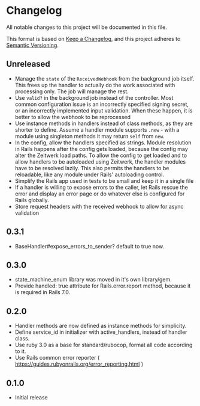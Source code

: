 # Changelog
All notable changes to this project will be documented in this file.

This format is based on [Keep a Changelog](https://keepachangelog.com/en/1.1.0/), and this project adheres to [Semantic Versioning](https://semver.org/spec/v2.0.0.html).


## Unreleased

- Manage the `state` of the `ReceivedWebhook` from the background job itself. This frees up the handler to actually do the work associated with processing only. The job will manage the rest.
- Use `valid?` in the background job instead of the controller. Most common configuration issue is an incorrectly specified signing secret, or an incorrectly implemented input validation. When these happen, it is better to allow the webhook to be reprocessed
- Use instance methods in handlers instead of class methods, as they are shorter to define. Assume a handler module supports `.new` - with a module using singleton methods it may return `self` from `new`.
- In the config, allow the handlers specified as strings. Module resolution in Rails happens after the config gets loaded, because the config may alter the Zeitwerk load paths. To allow the config to get loaded and to allow handlers to be autoloaded using Zeitwerk, the handler modules have to be resolved lazily. This also permits the handlers to be reloadable, like any module under Rails' autoloading control.
- Simplify the Rails app used in tests to be small and keep it in a single file
- If a handler is willing to expose errors to the caller, let Rails rescue the error and display an error page or do whatever else is configured for Rails globally.
- Store request headers with the received webhook to allow for async validation

## 0.3.1

- BaseHandler#expose_errors_to_sender? default to true now.

## 0.3.0

- state_machine_enum library was moved in it's own library/gem.
- Provide handled: true attribute for Rails.error.report method, because it is required in Rails 7.0.

## 0.2.0

- Handler methods are now defined as instance methods for simplicity.
- Define service_id in initializer with active_handlers, instead of handler class.
- Use ruby 3.0 as a base for standard/rubocop, format all code according to it.
- Use Rails common error reporter ( https://guides.rubyonrails.org/error_reporting.html )

## 0.1.0

- Initial release
